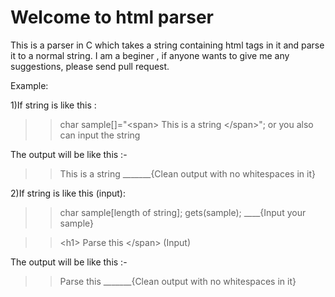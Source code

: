 <h1> Welcome to html parser </h1>
This is a <html> parser in C which takes a string containing html tags in it and parse it to a normal string.
I am a beginer , if anyone wants to give me any suggestions, please send pull request.

Example:

1)If string is like this :
>>char sample[]="\<span\>  This is a string   \</span\>";
or you also can input the string

The output will be like this :-
>>This is a string _______{Clean output with no whitespaces in it}


2)If string is like this (input):
>>char sample[length of string];
>>gets(sample);  ____{Input your sample}

>> \<h1\> Parse this \</span\>  (Input)

The output will be like this :-
>>Parse this _______{Clean output with no whitespaces in it}

